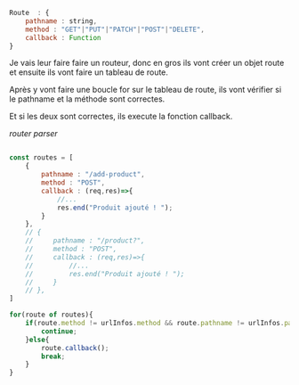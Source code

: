 ```js
Route  : {
    pathname : string,
    method : "GET"|"PUT"|"PATCH"|"POST"|"DELETE",
    callback : Function
}
```

Je vais leur faire faire un routeur, donc en gros ils vont créer un objet route et ensuite ils vont faire un tableau de route.

Après y vont faire une boucle for sur le tableau de route, ils vont vérifier si le pathname et la méthode sont correctes.

Et si les deux sont correctes, ils execute la fonction callback.

*router parser*
```js

const routes = [
    {
        pathname : "/add-product",
        method : "POST",
        callback : (req,res)=>{
            //...
            res.end("Produit ajouté ! ");
        }
    },
    // {
    //     pathname : "/product?",
    //     method : "POST",
    //     callback : (req,res)=>{
    //         //...
    //         res.end("Produit ajouté ! ");
    //     }
    // },
]

for(route of routes){
    if(route.method != urlInfos.method && route.pathname != urlInfos.pathname){
        continue;
    }else{
        route.callback();
        break;
    }
}
```
